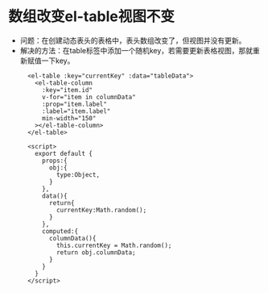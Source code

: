 # 数组改变el-table视图不变
- 问题：在创建动态表头的表格中，表头数组改变了，但视图并没有更新。
- 解决的方法：在table标签中添加一个随机key，若需要更新表格视图，那就重新赋值一下key。
  ```
    <el-table :key="currentKey" :data="tableData">
      <el-table-column
        :key="item.id"
        v-for="item in columnData"
        :prop="item.label"
        :label="item.label"
        min-width="150"
      ></el-table-column>
    </el-table>
    
    <script>
      export default {
        props:{
          obj:{
            type:Object,
          }
        },
        data(){
          return{
            currentKey:Math.random();
          }
        },
        computed:{
          columnData(){
            this.currentKey = Math.random();
            return obj.columnData;
          }
        }
      }
    </script>
  ```
